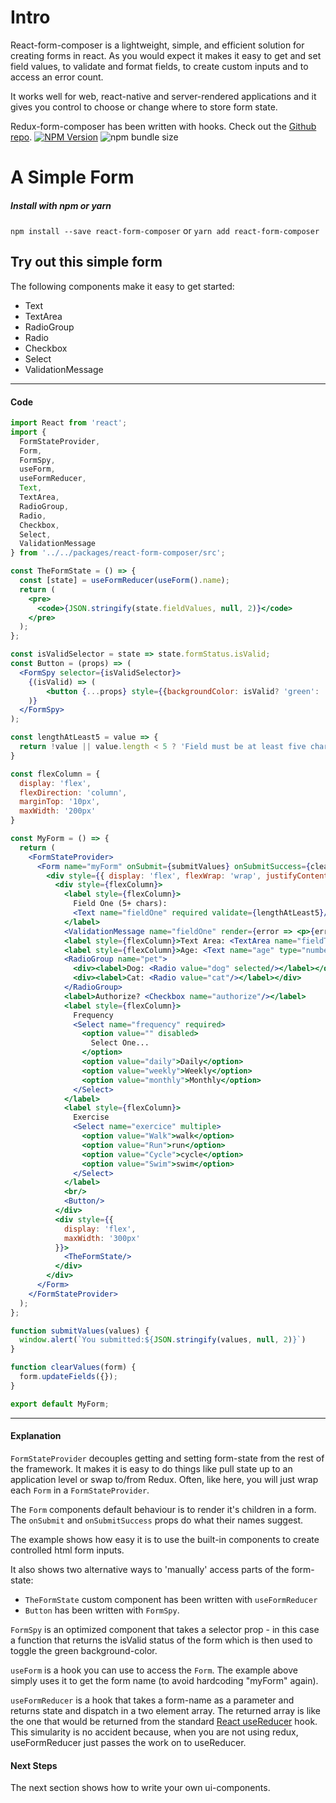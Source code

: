 # Intro
React-form-composer is a lightweight, simple, and efficient solution for creating forms in react. As you would expect it makes it easy to get and set field values, to validate and format fields, to create custom inputs and to access an error count.

It works well for web, react-native and server-rendered applications and it gives you control to choose or change where to store form state.

Redux-form-composer has been written with hooks. Check out the [Github repo](https://github.com/chrisfield/react-form-composer). 
[![NPM Version](https://img.shields.io/npm/v/react-form-composer.svg?style=flat)](https://www.npmjs.com/package/react-form-composer)
![npm bundle size](https://img.shields.io/bundlephobia/minzip/react-form-composer.svg)


# A Simple Form
##### Install with npm or yarn
`npm install --save react-form-composer` or `yarn add react-form-composer`

## Try out this simple form
The following components make it easy to get started:
* Text
* TextArea
* RadioGroup
* Radio
* Checkbox
* Select
* ValidationMessage

<!-- STORY -->

---
#### Code
```jsx
import React from 'react';
import {
  FormStateProvider,
  Form,
  FormSpy,
  useForm,
  useFormReducer,
  Text,
  TextArea,
  RadioGroup,
  Radio,
  Checkbox,
  Select,
  ValidationMessage
} from '../../packages/react-form-composer/src';

const TheFormState = () => {
  const [state] = useFormReducer(useForm().name);
  return (
    <pre>
      <code>{JSON.stringify(state.fieldValues, null, 2)}</code>
    </pre>
  );
};

const isValidSelector = state => state.formStatus.isValid;
const Button = (props) => (
  <FormSpy selector={isValidSelector}>
    {(isValid) => (
        <button {...props} style={{backgroundColor: isValid? 'green': 'cyan'}} >Submit</button>
    )}
  </FormSpy>
);

const lengthAtLeast5 = value => {
  return !value || value.length < 5 ? 'Field must be at least five characters' : undefined;
}

const flexColumn = {
  display: 'flex',
  flexDirection: 'column',
  marginTop: '10px',
  maxWidth: '200px'
}

const MyForm = () => {
  return (
    <FormStateProvider>
      <Form name="myForm" onSubmit={submitValues} onSubmitSuccess={clearValues}>
        <div style={{ display: 'flex', flexWrap: 'wrap', justifyContent: 'space-evenly'}}>
          <div style={flexColumn}>
            <label style={flexColumn}>
              Field One (5+ chars):
              <Text name="fieldOne" required validate={lengthAtLeast5}/>
            </label>
            <ValidationMessage name="fieldOne" render={error => <p>{error}</p>}/>
            <label style={flexColumn}>Text Area: <TextArea name="fieldTwo"/></label>
            <label style={flexColumn}>Age: <Text name="age" type="number"/></label>
            <RadioGroup name="pet">
              <div><label>Dog: <Radio value="dog" selected/></label></div>
              <div><label>Cat: <Radio value="cat"/></label></div>
            </RadioGroup>
            <label>Authorize? <Checkbox name="authorize"/></label>
            <label style={flexColumn}>
              Frequency
              <Select name="frequency" required>
                <option value="" disabled>
                  Select One...
                </option>
                <option value="daily">Daily</option>
                <option value="weekly">Weekly</option>
                <option value="monthly">Monthly</option>
              </Select>
            </label>
            <label style={flexColumn}>
              Exercise
              <Select name="exercice" multiple>
                <option value="Walk">walk</option>
                <option value="Run">run</option>
                <option value="Cycle">cycle</option>
                <option value="Swim">swim</option>
              </Select>
            </label>
            <br/>
            <Button/>
          </div>
          <div style={{
            display: 'flex',
            maxWidth: '300px'
          }}>
            <TheFormState/> 
          </div>
        </div>
      </Form>
    </FormStateProvider>
  );
};

function submitValues(values) {
  window.alert(`You submitted:${JSON.stringify(values, null, 2)}`)
}

function clearValues(form) {
  form.updateFields({});
}

export default MyForm;
```
---

#### Explanation
`FormStateProvider` decouples getting and setting form-state from the rest of the framework. It makes it is easy to do things like  pull state up to an application level or swap to/from Redux. Often, like here, you will just wrap each `Form` in a `FormStateProvider`.

The `Form` components default behaviour is to render it's children in a form. The `onSubmit` and `onSubmitSuccess` props do what their names suggest.

The example shows how easy it is to use the built-in components to create controlled html form inputs.

It also shows two alternative ways to 'manually' access parts of the form-state:
* `TheFormState` custom component has been written with `useFormReducer`
* `Button` has been written with `FormSpy`.

`FormSpy` is an optimized component that takes a selector prop - in this case a function that returns the isValid status of the form which is then used to toggle the green background-color.

`useForm` is a hook you can use to access the `Form`. The example above simply uses it to get the form name (to avoid hardcoding "myForm" again).

`useFormReducer` is a hook that takes a form-name as a parameter and returns state and dispatch in a two element array. The returned array is like the one that would be returned from the standard [React useReducer](https://reactjs.org/docs/hooks-reference.html#usereducer) hook. This simularity is no accident because, when you are not using redux, useFormReducer just passes the work on to useReducer.


#### Next Steps
The next section shows how to write your own ui-components.